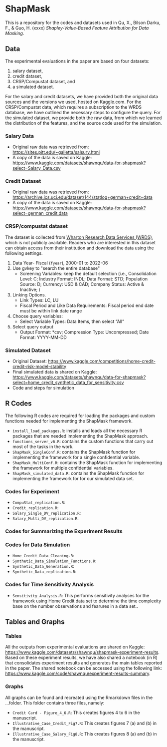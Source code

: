# ShapMask
This is a repository for the codes and datasets used in Qu, X., Bilson Darku, F., \& Guo, H. (xxxx) *Shapley-Value-Based Feature Attribution for Data Masking*.

## Data
The experimental evaluations in the paper are based on four datasets: 
1. salary dataset, 
2. credit dataset, 
3. CRSP/Compustat dataset, and 
4. a simulated dataset. 
  
For the salary and credit datasets, we have provided both the original data sources and the versions we used, hosted on Kaggle.com. For the CRSP/Compustat data, which requires a subscription to the WRDS database, we have outlined the necessary steps to configure the query. For the simulated dataset, we provide both the raw data, from which we learned the distribution of the features, and the source code used for the simulation.

### Salary Data
+ Original raw data was retrieved from:  https://sites.pitt.edu/~galletta/salsurv.html
+ A copy of the data is saved on Kaggle: https://www.kaggle.com/datasets/shawnqu/data-for-shapmask?select=Salary_Data.csv 

### Credit Dataset
+ Original raw data was retrieved from:  https://archive.ics.uci.edu/dataset/144/statlog+german+credit+data
+ A copy of the data is saved on Kaggle: https://www.kaggle.com/datasets/shawnqu/data-for-shapmask?select=german_credit.data 

### CRSP/compustat dataset
The dataset is collected from [Wharton Research Data Services (WRDS)](https://wrds-www.wharton.upenn.edu/), which is not publicly available. Readers who are interested in this dataset can obtain access from their institution and download the data using the following settings. 

1. Data Year- Fiscal (`fyear`), 2000-01 to 2022-06
2. Use gvkey to "search the entire database"
   * Screening Variables: keep the default selection (i.e., Consolidation Level: C; Industry Format: INDL; Data Format: STD; Population Source: D; Currency: USD & CAD; Company Status: Active & Inactive; )
3. Linking Options. 
   * Link Types: LC, LU
   * Fiscal Period and Like Data Requirements: Fiscal period end date must be within link date range
4. Choose query variables:
   * Select Variable Types: Data Items, then select “All”
5. Select query output
   * Output Format: *csv; Compression Type: Uncompressed; Date Format: YYYY-MM-DD

### Simulated Dataset
* Original Dataset: https://www.kaggle.com/competitions/home-credit-credit-risk-model-stability
* Final simulated data is shared on Kaggle: https://www.kaggle.com/datasets/shawnqu/data-for-shapmask?select=home_credit_synthetic_data_for_sensitivity.csv 
* Code and steps for simulation


## R Codes
The following R codes are required for loading the packages and custom functions needed for implementing the ShapMask framework.
* `install_load_packages.R`: installs and loads all the necessary R packages that are needed implementing the ShapMask approach. 
* `functions_server_v6.R`: contains the custom functions that carry out most of the tasks in the work.
* `ShapMask_SingleConf.R`: contains the ShapMask function for implementing the framework for a single confidential variable.
* `ShapMask_MultiConf.R`: contains the ShapMask function for implementing the framework for multiple confidential variables.
* `ShapMask_simulated_data.R`: contains the ShapMask function for implementing the framework for for our simulated data set.
  
###	Codes for Experiment
* `CompuStat_replication.R`: 
* `Credit_replication.R`:
* `Salary_Single_DV_replication.R`:
* `Salary_Multi_DV_replication.R`:

###	Codes for Summarizing the Experiment Results 
  
###	Codes for Data Simulation
* `Home_Credit_Data_Cleaning.R`:
* `Synthetic_Data_Simulation_Functions.R`:
* `Synthetic_Data_Generation.R`:
* `Synthetic_Data_replication.R`:

### Codes for Time Sensitivity Analysis
* `Sensitivity_Analysis.R`: This performs sensitivity analyses for the framework using Home Credit data set to determine the time complexity base on the number observations and fearures in a data set..





## Tables and Graphs

### Tables
All the outputs from experimental evaluations are shared on Kaggle: https://www.kaggle.com/datasets/shawnqu/shapmask-experiment-results. Based on these experiment results, we have also shared a notebook (in R) that consolidates experiment results and generates the main tables reported in the paper. The shared notebook can be accessed using the following link: https://www.kaggle.com/code/shawnqu/experiment-results-summary.

### Graphs
All graphs can be found and recreated using the Rmarkdown files in the ...folder. This folder contains three files, namely:
* `Credit Card - Figure_4_6.R`: This creates figures 4 to 6 in the manuscript.
* `Illustrative_Case_Credit_Fig7.R`: This creates figures 7 (a) and (b) in the manuscript.
* `Illustrative_Case_Salary_Fig8.R`: This creates figures 8 (a) and (b) in the manuscript.
